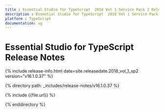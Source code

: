 ```yaml
---
title : Essential Studio for TypeScript  2018 Vol 1 Service Pack 2 Release Notes
description : Essential Studio for TypeScript  2018 Vol 1 Service Pack 2 Release Notes
platform : TypeScript
documentation: ug
---
```


# Essential Studio for TypeScript Release Notes

{% include release-info.html date=site.releasedate.2018_vol_1_sp2  version="v16.1.0.37" %} 

{% directory path: _includes/release-notes/v16.1.0.37 %}

{% include {{file.url}} %}

{% enddirectory %}